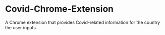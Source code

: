 # Covid-Chrome-Extension
A Chrome extension that provides Covid-related information for the country the user inputs.
